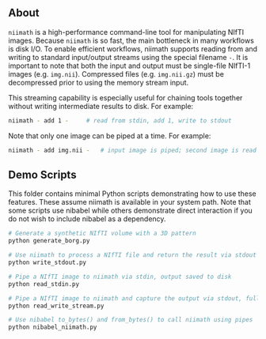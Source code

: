 ## About

`niimath` is a high-performance command-line tool for manipulating NIfTI images. Because `niimath` is so fast, the main bottleneck in many workflows is disk I/O. To enable efficient workflows, niimath supports reading from and writing to standard input/output streams using the special filename `-`. It is important to note that both the input and output must be single-file NIfTI-1 images (e.g. `img.nii`). Compressed files (e.g. `img.nii.gz`) must be decompressed prior to using the memory stream input.

This streaming capability is especially useful for chaining tools together without writing intermediate results to disk. For example:

```bash
niimath - add 1 -     # read from stdin, add 1, write to stdout
```

Note that only one image can be piped at a time. For example:

```bash
niimath - add img.nii -   # input image is piped; second image is read from disk
```

## Demo Scripts

This folder contains minimal Python scripts demonstrating how to use these features. These assume niimath is available in your system path. Note that some scripts use nibabel while others demonstrate direct interaction if you do not wish to include nibabel as a dependency.

```bash
# Generate a synthetic NIfTI volume with a 3D pattern
python generate_borg.py

# Use niimath to process a NIfTI file and return the result via stdout (no disk writes)
python write_stdout.py

# Pipe a NIfTI image to niimath via stdin, output saved to disk
python read_stdin.py

# Pipe a NIfTI image to niimath and capture the output via stdout, fully in memory
python read_write_stream.py

# Use nibabel to_bytes() and from_bytes() to call niimath using pipes
python nibabel_niimath.py
```
